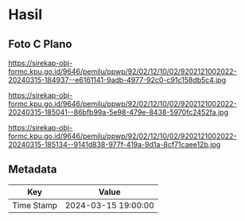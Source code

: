 # Hasil

## Foto C Plano

https://sirekap-obj-formc.kpu.go.id/9646/pemilu/ppwp/92/02/12/10/02/9202121002022-20240315-184937--e6161141-9adb-4977-92c0-c91c158db5c4.jpg

https://sirekap-obj-formc.kpu.go.id/9646/pemilu/ppwp/92/02/12/10/02/9202121002022-20240315-185041--86bfb99a-5e98-479e-8438-5970fc2452fa.jpg

https://sirekap-obj-formc.kpu.go.id/9646/pemilu/ppwp/92/02/12/10/02/9202121002022-20240315-185134--9141d838-977f-419a-9d1a-8cf71caee12b.jpg


## Metadata

| Key        | Value               |
| ---------- | ------------------- |
| Time Stamp | 2024-03-15 19:00:00 |



